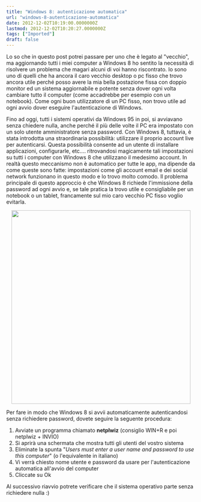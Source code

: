 ```yaml
---
title: "Windows 8: autenticazione automatica"
url: "windows-8-autenticazione-automatica"
date: 2012-12-02T10:19:00.0000000Z
lastmod: 2012-12-02T10:20:27.0000000Z
tags: ["Imported"]
draft: false
---
```

<p>Lo so che in questo post potrei passare per uno che è legato al "vecchio", ma aggiornando tutti i miei computer a Windows 8 ho sentito la necessità di risolvere un problema che magari alcuni di voi hanno riscontrato. Io sono uno di quelli che ha ancora il caro vecchio desktop o pc fisso che trovo ancora utile perché posso avere la mia bella postazione fissa con doppio monitor ed un sistema aggiornabile e potente senza dover ogni volta cambiare tutto il computer (come accadrebbe per esempio con un notebook). Come ogni buon utilizzatore di un PC fisso, non trovo utile ad ogni avvio dover eseguire l'autenticazione di Windows.</p>
<p>Fino ad oggi, tutti i sistemi operativi da Windows 95 in poi, si avviavano senza chiedere nulla, anche perché il più delle volte il PC era impostato con un solo utente amministratore senza password. Con Windows 8, tuttavia, è stata introdotta una straordinaria possibilità: utilizzare il proprio account live per autenticarsi. Questa possibilità consente ad un utente di installare applicazioni, configurarle, etc.... ritrovandosi magicamente tali impostazioni su tutti i computer con Windows 8 che utilizzano il medesimo account. In realtà questo meccanismo non è automatico per tutte le app, ma dipende da come queste sono fatte: impostazioni come gli account email e dei social network funzionano in questo modo e lo trovo molto comodo. Il problema principale di questo approccio è che Windows 8 richiede l'immissione della password ad ogni avvio e, se tale pratica la trovo utile e consigliabile per un notebook o un tablet, francamente sul mio caro vecchio PC fisso voglio evitarla.</p>
<p style="text-align: center;"><img src="/Media/Default/BlogPost/netplwiz.png" alt="" width="477" height="517" /></p>
<p>Per fare in modo che Windows 8 si avvii automaticamente autenticandosi senza richiedere password, dovete seguire la seguente procedura:</p>
<ol>
<li>Avviate un programma chiamato <strong>netplwiz</strong> (consiglio WIN+R e poi netplwiz + INVIO)</li>
<li>Si aprirà una schermata che mostra tutti gli utenti del vostro sistema</li>
<li>Eliminate la spunta "<em>Users must enter a user name and password to use this computer</em>" (o l'equivalente in italiano)</li>
<li>Vi verrà chiesto nome utente e password da usare per l'autenticazione automatica all'avvio del computer</li>
<li>Cliccate su Ok</li>
</ol>
<p>Al successivo riavvio potrete verificare che il sistema operativo parte senza richiedere nulla :)</p>